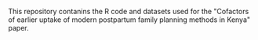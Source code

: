This repository contanins the R code and datasets used for the "Cofactors of earlier uptake of modern postpartum family planning methods in Kenya" paper.
